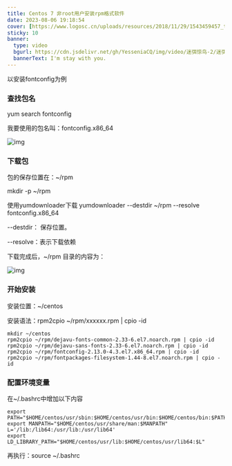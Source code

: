 ```yaml
---
title: Centos 7 非root用户安装rpm格式软件
date: 2023-08-06 19:18:54
cover: [https://www.logosc.cn/uploads/resources/2018/11/29/1543459457_thumb.jpg]
sticky: 10
banner: 
  type: video
  bgurl: https://cdn.jsdelivr.net/gh/YesseniaCQ/img/video/迷弭惊鸟-2/迷弭惊鸟-2.m3u8
  bannerText: I'm stay with you.
---
```




以安装fontconfig为例

### 查找包名

yum search fontconfig

我要使用的包名叫：fontconfig.x86_64

![img](https://pic2.zhimg.com/80/v2-d8b5a3d9ae8feb7cc443e1bf819bdce1_720w.webp)

### 下载包

包的保存位置在：~/rpm

mkdir -p ~/rpm

使用yumdownloader下载
yumdownloader --destdir ~/rpm --resolve fontconfig.x86_64

--destdir： 保存位置。

--resolve：表示下载依赖

下载完成后，~/rpm 目录的内容为：

![img](https://pic1.zhimg.com/80/v2-0b3b5347475936a7c96b2dd66cea12c8_720w.webp)



### 开始安装

安装位置：~/centos

安装语法：rpm2cpio ~/rpm/xxxxxx.rpm | cpio -id

```text
mkdir ~/centos
rpm2cpio ~/rpm/dejavu-fonts-common-2.33-6.el7.noarch.rpm | cpio -id
rpm2cpio ~/rpm/dejavu-sans-fonts-2.33-6.el7.noarch.rpm | cpio -id
rpm2cpio ~/rpm/fontconfig-2.13.0-4.3.el7.x86_64.rpm | cpio -id
rpm2cpio ~/rpm/fontpackages-filesystem-1.44-8.el7.noarch.rpm | cpio -id
```

### 配置环境变量

在~/.bashrc中增加以下内容

```text
export PATH="$HOME/centos/usr/sbin:$HOME/centos/usr/bin:$HOME/centos/bin:$PATH"
export MANPATH="$HOME/centos/usr/share/man:$MANPATH"
L='/lib:/lib64:/usr/lib:/usr/lib64'
export LD_LIBRARY_PATH="$HOME/centos/usr/lib:$HOME/centos/usr/lib64:$L"
```

再执行：source ~/.bashrc
